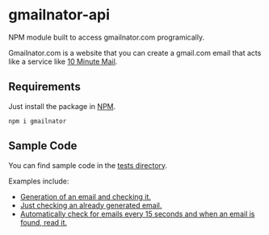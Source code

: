 # gmailnator-api
NPM module built to access gmailnator.com programically.

Gmailnator.com is a website that you can create a gmail.com email that acts like a service like [10 Minute Mail](https://10minutemail.com).
## Requirements
Just install the package in [NPM](https://npmjs.com/package/gmailnator).

``npm i gmailnator``

## Sample Code

You can find sample code in the [tests directory](./tests/).

Examples include:
- [Generation of an email and checking it.](./tests/generate-and-view/index.js)
- [Just checking an already generated email.](./tests/view/index.js)
- [Automatically check for emails every 15 seconds and when an email is found, read it.](./tests/check-15/index.js)
